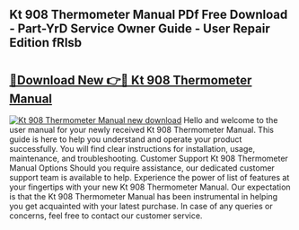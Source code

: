 ## Kt 908 Thermometer Manual PDf Free Download - Part-YrD Service Owner Guide - User Repair Edition fRlsb

# <h2><a href="http://cf16305.oget.top/?id=Kt+908+Thermometer+Manual">🔗Download New 👉🔴 Kt 908 Thermometer Manual</a></h2>

[![Kt 908 Thermometer Manual new download](https://i.imgur.com/5g1atiW.png)](http://cf16305.oget.top/?id=Kt+908+Thermometer+Manual)
Hello and welcome to the user manual for your newly received Kt 908 Thermometer Manual. This guide is here to help you understand and operate your product successfully. You will find clear instructions for installation, usage, maintenance, and troubleshooting. Customer Support Kt 908 Thermometer Manual Options Should you require assistance, our dedicated customer support team is available to help. Experience the power of list of features at your fingertips with your new Kt 908 Thermometer Manual. Our expectation is that the Kt 908 Thermometer Manual has been instrumental in helping you get acquainted with your latest purchase. In case of any queries or concerns, feel free to contact our customer service.
